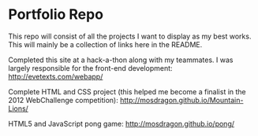 Portfolio Repo
=========

This repo will consist of all the projects I want to display as my best works. This will mainly be a collection of links here in the README.

Completed this site at a hack-a-thon along with my teammates. I was largely responsible for the front-end development: http://evetexts.com/webapp/ <br />

Complete HTML and CSS project (this helped me become a finalist in the 2012 WebChallenge competition): http://mosdragon.github.io/Mountain-Lions/ <br />

HTML5 and JavaScript pong game: http://mosdragon.github.io/pong/ <br/>
